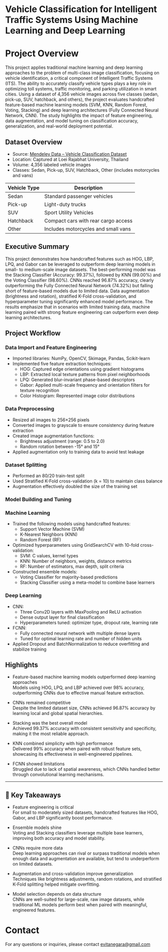 # Vehicle Classification for Intelligent Traffic Systems Using Machine Learning and Deep Learning
# Project Overview
This project applies traditional machine learning and deep learning approaches to the problem of multi-class image classification, focusing on vehicle identification, a critical component of Intelligent Traffic Systems (ITS). The ability to accurately classify vehicle types plays a key role in optimizing toll systems, traffic monitoring, and parking utilization in smart cities. Using a dataset of 4,356 vehicle images across five classes (sedan, pick-up, SUV, hatchback, and others), the project evaluates handcrafted feature-based machine learning models (SVM, KNN, Random Forest, Voting, Stacking) and deep learning architectures (Fully Connected Neural Network, CNN). The study highlights the impact of feature engineering, data augmentation, and model tuning on classification accuracy, generalization, and real-world deployment potential.

## Dataset Overview

- Source: [Mendeley Data – Vehicle Classification Dataset](https://data.mendeley.com/datasets/htsngg9tpc/3)
- Location: Captured at Loei Rajabhat University, Thailand
- Volume: 4,356 labeled vehicle images
- Classes: Sedan, Pick-up, SUV, Hatchback, Other (includes motorcycles and vans)

| Vehicle Type | Description                              |
|--------------|------------------------------------------|
| Sedan        | Standard passenger vehicles              |
| Pick-up      | Light-duty trucks                        |
| SUV          | Sport Utility Vehicles                   |
| Hatchback    | Compact cars with rear cargo access      |
| Other        | Includes motorcycles and small vans      |


## Executive Summary
This project demonstrates how handcrafted features such as HOG, LBP, LPQ, and Gabor can be leveraged to outperform deep learning models in small- to medium-scale image datasets. The best-performing model was the Stacking Classifier (Accuracy: 99.37%), followed by KNN (99.00%) and the Voting Classifier (98.60%). CNNs reached 96.87% accuracy, clearly outperforming the Fully Connected Neural Network (74.32%) but falling short of feature-based models due to limited data. Data augmentation (brightness and rotation), stratified K-Fold cross-validation, and hyperparameter tuning significantly enhanced model performance. The results emphasize that in scenarios with limited training data, machine learning paired with strong feature engineering can outperform even deep learning architectures.

## Project Workflow
### Data Import and Feature Engineering
- Imported libraries: NumPy, OpenCV, Skimage, Pandas, Scikit-learn
- Implemented five feature extraction techniques:
  - HOG: Captured edge orientations using gradient histograms
  - LBP: Extracted local texture patterns from pixel neighborhoods
  - LPQ: Generated blur-invariant phase-based descriptors
  - Gabor: Applied multi-scale frequency and orientation filters for texture recognition
  - Color Histogram: Represented image color distributions

### Data Preprocessing
- Resized all images to 256×256 pixels
- Converted images to grayscale to ensure consistency during feature extraction
- Created image augmentation functions:
  - Brightness adjustment (range: 0.5 to 2.0)
  - Random rotation between -15° and 15°
- Applied augmentation only to training data to avoid test leakage

### Dataset Splitting
- Performed an 80/20 train-test split
- Used Stratified K-Fold cross-validation (k = 10) to maintain class balance
- Augmentation effectively doubled the size of the training set

### Model Building and Tuning

### Machine Learning
- Trained the following models using handcrafted features:
  - Support Vector Machine (SVM)
  - K-Nearest Neighbors (KNN)
  - Random Forest (RF)
- Optimized hyperparameters using GridSearchCV with 10-fold cross-validation:
  - SVM: C values, kernel types
  - KNN: Number of neighbors, weights, distance metrics
  - RF: Number of estimators, max depth, split criteria
- Constructed ensemble models:
  - Voting Classifier for majority-based predictions
  - Stacking Classifier using a meta-model to combine base learners

### Deep Learning
- CNN:
  - Three Conv2D layers with MaxPooling and ReLU activation
  - Dense output layer for final classification
  - Hyperparameters tuned: optimizer type, dropout rate, learning rate
- FCNN:
  - Fully connected neural network with multiple dense layers
  - Tuned for optimal learning rate and number of hidden units
- Applied Dropout and BatchNormalization to reduce overfitting and stabilize training
  
## Highlights

- Feature-based machine learning models outperformed deep learning approaches  
  Models using HOG, LPQ, and LBP achieved over 98% accuracy, outperforming CNNs due to effective manual feature extraction.

- CNNs remained competitive  
  Despite the limited dataset size, CNNs achieved 96.87% accuracy by learning local and global spatial hierarchies.

- Stacking was the best overall model  
  Achieved 99.37% accuracy with consistent sensitivity and specificity, making it the most reliable approach.

- KNN combined simplicity with high performance  
  Delivered 99% accuracy when paired with robust feature sets, showcasing its effectiveness in well-engineered pipelines.

- FCNN showed limitations  
  Struggled due to lack of spatial awareness, which CNNs handled better through convolutional learning mechanisms.

---

## 🧠 Key Takeaways

- Feature engineering is critical  
  For small to moderately sized datasets, handcrafted features like HOG, Gabor, and LBP significantly boost performance.

- Ensemble models shine  
  Voting and Stacking classifiers leverage multiple base learners, improving both accuracy and model stability.

- CNNs require more data  
  Deep learning approaches can rival or surpass traditional models when enough data and augmentation are available, but tend to underperform on limited datasets.

- Augmentation and cross-validation improve generalization  
  Techniques like brightness adjustments, random rotations, and stratified K-Fold splitting helped mitigate overfitting.

- Model selection depends on data structure  
  CNNs are well-suited for large-scale, raw image datasets, while traditional ML models perform best when paired with meaningful, engineered features.



# Contact
For any questions or inquiries, please contact evitanegara@gmail.com 




